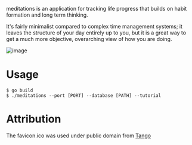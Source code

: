 meditations is an application for tracking life progress that builds on habit formation and long term thinking.

It's fairly minimalist compared to complex time management systems; it leaves the structure of your day entirely up to
you, but it is a great way to get a much more objective, overarching view of how you are doing.

![image](http://ioddly.com/images/meditations.png)

# Usage

    $ go build
    $ ./meditations --port [PORT] --database [PATH] --tutorial

# Attribution

The favicon.ico was used under public domain from [Tango](http://tango.freedesktop.org)
